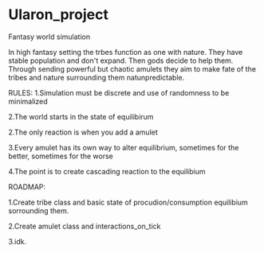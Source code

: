 # Ularon_project
Fantasy world simulation

In high fantasy setting the trbes function as one with nature. They have stable population and don't expand. Then gods decide to help them. Through sending powerful but chaotic amulets they aim to make fate of the tribes and nature surrounding them natunpredictable.


RULES:
1.Simulation must be discrete and use of randomness to be minimalized

2.The world starts in the state of equilibirum

2.The only reaction is when you add a amulet

3.Every amulet has its own way to alter equilibrium, sometimes for the better, sometimes for the worse

4.The point is to create cascading reaction to the equilibium

ROADMAP:

1.Create tribe class and basic state of procudion/consumption equilibium sorrounding them.

2.Create amulet class and interactions_on_tick

3.idk.

